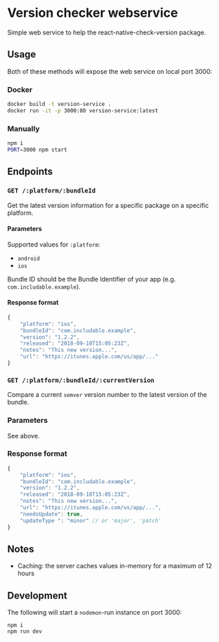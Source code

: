 # Version checker webservice

Simple web service to help the react-native-check-version package.

## Usage

Both of these methods will expose the web service on local port 3000:

### Docker

```bash
docker build -t version-service .
docker run -it -p 3000:80 version-service:latest
```

### Manually

```bash
npm i
PORT=3000 npm start
```


## Endpoints

### `GET /:platform/:bundleId`

Get the latest version information for a specific package on a specific platform.

#### Parameters

Supported values for `:platform`:

- `android`
- `ios`

Bundle ID should be the Bundle Identifier of your app (e.g. `com.includable.example`).

#### Response format

```js
{
    "platform": "ios",
    "bundleId": "com.includable.example",
    "version": "1.2.2",
    "released": "2018-09-18T15:05:23Z",
    "notes": "This new version...",
    "url": "https://itunes.apple.com/us/app/..."
}
```

### `GET /:platform/:bundleId/:currentVersion`

Compare a current `semver` version number to the latest version of the bundle.

### Parameters

See above.

### Response format

```js
{
    "platform": "ios",
    "bundleId": "com.includable.example",
    "version": "1.2.2",
    "released": "2018-09-18T15:05:23Z",
    "notes": "This new version...",
    "url": "https://itunes.apple.com/us/app/...",
    "needsUpdate": true,
    "updateType ": "minor" // or 'major', 'patch'
}
```

## Notes

* Caching: the server caches values in-memory for a maximum of 12 hours


## Development

The following will start a `nodemon`-run instance on port 3000:

```
npm i
npm run dev
```
